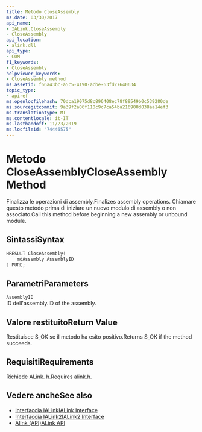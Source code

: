 ```yaml
---
title: Metodo CloseAssembly
ms.date: 03/30/2017
api_name:
- IALink.CloseAssembly
- CloseAssembly
api_location:
- alink.dll
api_type:
- COM
f1_keywords:
- CloseAssembly
helpviewer_keywords:
- CloseAssembly method
ms.assetid: f66a43bc-a5c5-4190-acbe-63fd27640634
topic_type:
- apiref
ms.openlocfilehash: 70dca19075d8c896408ec78f89549b0c539280de
ms.sourcegitcommit: 9a39f2a06f110c9c7ca54ba216900d038aa14ef3
ms.translationtype: MT
ms.contentlocale: it-IT
ms.lasthandoff: 11/23/2019
ms.locfileid: "74446575"
---
```

# <a name="closeassembly-method"></a><span data-ttu-id="ea72f-102">Metodo CloseAssembly</span><span class="sxs-lookup"><span data-stu-id="ea72f-102">CloseAssembly Method</span></span>
<span data-ttu-id="ea72f-103">Finalizza le operazioni di assembly.</span><span class="sxs-lookup"><span data-stu-id="ea72f-103">Finalizes assembly operations.</span></span> <span data-ttu-id="ea72f-104">Chiamare questo metodo prima di iniziare un nuovo modulo di assembly o non associato.</span><span class="sxs-lookup"><span data-stu-id="ea72f-104">Call this method before beginning a new assembly or unbound module.</span></span>  
  
## <a name="syntax"></a><span data-ttu-id="ea72f-105">Sintassi</span><span class="sxs-lookup"><span data-stu-id="ea72f-105">Syntax</span></span>  
  
```cpp  
HRESULT CloseAssembly(  
    mdAssembly AssemblyID  
) PURE;  
```  
  
## <a name="parameters"></a><span data-ttu-id="ea72f-106">Parametri</span><span class="sxs-lookup"><span data-stu-id="ea72f-106">Parameters</span></span>  
 `AssemblyID`  
 <span data-ttu-id="ea72f-107">ID dell'assembly.</span><span class="sxs-lookup"><span data-stu-id="ea72f-107">ID of the assembly.</span></span>  
  
## <a name="return-value"></a><span data-ttu-id="ea72f-108">Valore restituito</span><span class="sxs-lookup"><span data-stu-id="ea72f-108">Return Value</span></span>  
 <span data-ttu-id="ea72f-109">Restituisce S_OK se il metodo ha esito positivo.</span><span class="sxs-lookup"><span data-stu-id="ea72f-109">Returns S_OK if the method succeeds.</span></span>  
  
## <a name="requirements"></a><span data-ttu-id="ea72f-110">Requisiti</span><span class="sxs-lookup"><span data-stu-id="ea72f-110">Requirements</span></span>  
 <span data-ttu-id="ea72f-111">Richiede ALink. h.</span><span class="sxs-lookup"><span data-stu-id="ea72f-111">Requires alink.h.</span></span>  
  
## <a name="see-also"></a><span data-ttu-id="ea72f-112">Vedere anche</span><span class="sxs-lookup"><span data-stu-id="ea72f-112">See also</span></span>

- [<span data-ttu-id="ea72f-113">Interfaccia IALink</span><span class="sxs-lookup"><span data-stu-id="ea72f-113">IALink Interface</span></span>](ialink-interface.md)
- [<span data-ttu-id="ea72f-114">Interfaccia IALink2</span><span class="sxs-lookup"><span data-stu-id="ea72f-114">IALink2 Interface</span></span>](ialink2-interface.md)
- [<span data-ttu-id="ea72f-115">Alink (API)</span><span class="sxs-lookup"><span data-stu-id="ea72f-115">ALink API</span></span>](index.md)
